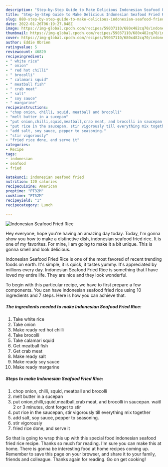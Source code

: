 ```yaml
---
description: "Step-by-Step Guide to Make Delicious Indonesian Seafood Fried Rice"
title: "Step-by-Step Guide to Make Delicious Indonesian Seafood Fried Rice"
slug: 880-step-by-step-guide-to-make-delicious-indonesian-seafood-fried-rice
date: 2022-01-26T06:19:27.848Z
image: https://img-global.cpcdn.com/recipes/59037110/680x482cq70/indonesian-seafood-fried-rice-recipe-main-photo.jpg
thumbnail: https://img-global.cpcdn.com/recipes/59037110/680x482cq70/indonesian-seafood-fried-rice-recipe-main-photo.jpg
cover: https://img-global.cpcdn.com/recipes/59037110/680x482cq70/indonesian-seafood-fried-rice-recipe-main-photo.jpg
author: Eddie Obrien
ratingvalue: 5
reviewcount: 46820
recipeingredient:
- " white rice"
- " onion"
- " red hot chilli"
- " brocolli"
- " calamari squid"
- " meatball fish"
- " crab meat"
- " salt"
- " soy sauce"
- " margarine"
recipeinstructions:
- "chop onion, chilli, squid, meatball and brocolli"
- "melt butter in a sucepan"
- "put onion,chilli,squid,meatball,crab meat, and brocolli in saucepan. waitl 2 or 3 minutes, dont forget to stir"
- "put rice in the saucepan, stir vigorously till everything mix together"
- "add salt, soy sauce, pepper to seasoning."
- "stir vigorously"
- "fried rice done, and serve it"
categories:
- Recipe
tags:
- indonesian
- seafood
- fried

katakunci: indonesian seafood fried 
nutrition: 120 calories
recipecuisine: American
preptime: "PT32M"
cooktime: "PT52M"
recipeyield: "1"
recipecategory: Lunch

---
```



![Indonesian Seafood Fried Rice](https://img-global.cpcdn.com/recipes/59037110/680x482cq70/indonesian-seafood-fried-rice-recipe-main-photo.jpg)

Hey everyone, hope you're having an amazing day today. Today, I'm gonna show you how to make a distinctive dish, indonesian seafood fried rice. It is one of my favorites. For mine, I am going to make it a bit unique. This is gonna smell and look delicious.



Indonesian Seafood Fried Rice is one of the most favored of recent trending foods on earth. It's simple, it is quick, it tastes yummy. It's appreciated by millions every day. Indonesian Seafood Fried Rice is something that I have loved my entire life. They are nice and they look wonderful.


To begin with this particular recipe, we have to first prepare a few components. You can have indonesian seafood fried rice using 10 ingredients and 7 steps. Here is how you can achieve that.

<!--inarticleads1-->

##### The ingredients needed to make Indonesian Seafood Fried Rice:

1. Take  white rice
1. Take  onion
1. Make ready  red hot chilli
1. Take  brocolli
1. Take  calamari squid
1. Get  meatball fish
1. Get  crab meat
1. Make ready  salt
1. Make ready  soy sauce
1. Make ready  margarine




<!--inarticleads2-->

##### Steps to make Indonesian Seafood Fried Rice:

1. chop onion, chilli, squid, meatball and brocolli
1. melt butter in a sucepan
1. put onion,chilli,squid,meatball,crab meat, and brocolli in saucepan. waitl 2 or 3 minutes, dont forget to stir
1. put rice in the saucepan, stir vigorously till everything mix together
1. add salt, soy sauce, pepper to seasoning.
1. stir vigorously
1. fried rice done, and serve it




So that is going to wrap this up with this special food indonesian seafood fried rice recipe. Thanks so much for reading. I'm sure you can make this at home. There is gonna be interesting food at home recipes coming up. Remember to save this page on your browser, and share it to your family, friends and colleague. Thanks again for reading. Go on get cooking!
